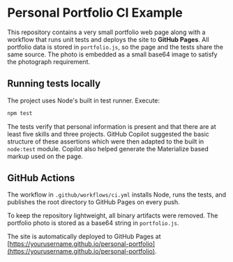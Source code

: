 # Personal Portfolio CI Example

This repository contains a very small portfolio web page along with a workflow that runs unit tests and deploys the site to **GitHub Pages**. All portfolio data is stored in `portfolio.js`, so the page and the tests share the same source. The photo is embedded as a small base64 image to satisfy the photograph requirement.

## Running tests locally

The project uses Node's built in test runner. Execute:

```bash
npm test
```

The tests verify that personal information is present and that there are at least five skills and three projects. GitHub Copilot suggested the basic structure of these assertions which were then adapted to the built in `node:test` module. Copilot also helped generate the Materialize based markup used on the page.

## GitHub Actions

The workflow in `.github/workflows/ci.yml` installs Node, runs the tests, and
publishes the root directory to GitHub Pages on every push.

To keep the repository lightweight, all binary artifacts were removed. The portfolio photo is stored as a base64 string in `portfolio.js`.


The site is automatically deployed to GitHub Pages at [https://yourusername.github.io/personal-portfolio](https://yourusername.github.io/personal-portfolio).


